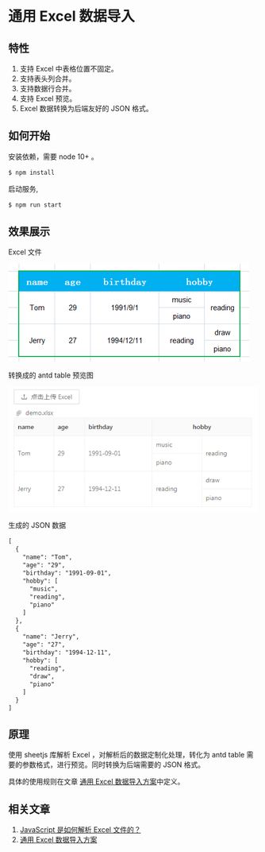 # 通用 Excel 数据导入

## 特性

1. 支持 Excel 中表格位置不固定。
2. 支持表头列合并。
3. 支持数据行合并。
4. 支持 Excel 预览。
5. Excel 数据转换为后端友好的 JSON 格式。

## 如何开始

安装依赖，需要 node 10+ 。

```bash
$ npm install
```

启动服务,

```bash
$ npm run start
```

## 效果展示

Excel 文件

![excel](https://raw.githubusercontent.com/shenmaxg/sheetjs-react-page/master/image/excel.png)

转换成的 antd table 预览图

![table](https://raw.githubusercontent.com/shenmaxg/sheetjs-react-page/master/image/antd-table.png)

生成的 JSON 数据
```
[
  {
    "name": "Tom",
    "age": "29",
    "birthday": "1991-09-01",
    "hobby": [
      "music",
      "reading",
      "piano"
    ]
  },
  {
    "name": "Jerry",
    "age": "27",
    "birthday": "1994-12-11",
    "hobby": [
      "reading",
      "draw",
      "piano"
    ]
  }
]
```

## 原理

使用 sheetjs 库解析 Excel ，对解析后的数据定制化处理，转化为 antd table 需要的参数格式，进行预览。同时转换为后端需要的 JSON 格式。

具体的使用规则在文章 [通用 Excel 数据导入方案](https://zhuanlan.zhihu.com/p/289347583)中定义。

## 相关文章

1. [JavaScript 是如何解析 Excel 文件的？](https://zhuanlan.zhihu.com/p/180074383)
2. [通用 Excel 数据导入方案](https://zhuanlan.zhihu.com/p/289347583)

